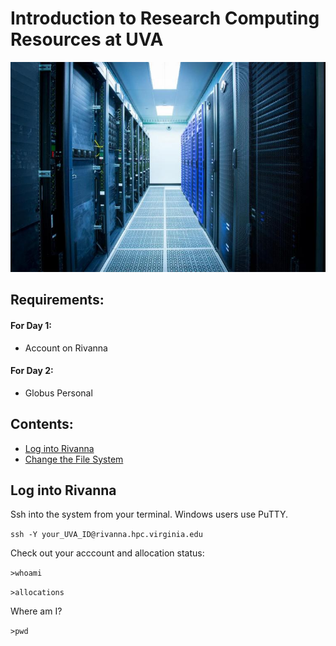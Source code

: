 # Introduction to Research Computing Resources at UVA

![](img/Rivanna.jpg)

## Requirements:

#### For Day 1:
* Account on Rivanna

#### For Day 2:
* Globus Personal

## Contents:

* [Log into Rivanna](#Log-into-Rivanna)
* [Change the File System](#change-the-file-system)

## Log into Rivanna

Ssh into the system from your terminal. Windows users use PuTTY.

```ssh -Y your_UVA_ID@rivanna.hpc.virginia.edu```
  
Check out your acccount and allocation status:

```>whoami```

```>allocations```

Where am I?

```>pwd```


  
  
